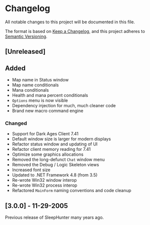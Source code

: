 ﻿# Changelog

All notable changes to this project will be documented in this file.

The format is based on [Keep a Changelog](https://keepachangelog.com/en/1.1.0/),
and this project adheres to [Semantic Versioning](https://semver.org/spec/v2.0.0.html).

## [Unreleased]

## Added

- Map name in Status window
- Map name conditionals
- Mana conditionals
- Health and mana percent conditionals
- `Options` menu is now visible
- Dependency injection for much, much cleaner code
- Brand new macro command engine

### Changed

- Support for Dark Ages Client 7.41
- Default window size is larger for modern displays
- Refactor status window and updating of UI
- Refactor client memory reading for 7.41
- Optimize some graphics allocations
- Removed the long-defunct `Chat` window menu
- Removed the Debug / Logic Skeleton views
- Increased font size
- Updated to .NET Framework 4.8 (from 3.5)
- Re-wrote Win32 window interop
- Re-wrote Win32 process interop
- Refactored `MainForm` naming conventions and code cleanup

## [3.0.0] - 11-29-2005

Previous release of SleepHunter many years ago.